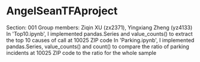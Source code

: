 # AngelSeanTFAproject
Section: 001
Group members: Ziqin XU (zx2371), Yingxiang Zheng (yz4133)
In 'Top10.ipynb', I implemented pandas.Series and value_counts() to extract the top 10 causes of call at 10025 ZIP code
In 'Parking.ipynb', I implemented pandas.Series, value_counts() and count() to compare the ratio of parking incidents at 10025 ZIP code to the ratio for the whole sample
